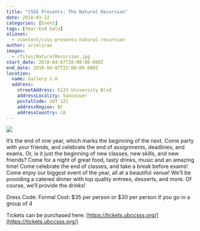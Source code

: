 ```yaml
---
title: "CSSS Presents: The Natural Recursion"
date: 2018-03-22
categories: [Event]
tags: [Year-End Gala]
aliases:
  - /content/csss-presents-natural-recursion
author: arieljcao
images:
  - /files/NaturalRecursion.jpg
start_date: 2018-04-07T18:00:00.000Z
end_date: 2018-04-07T22:00:00.000Z
location:
  name: Gallery 2.0
  address:
    streetAddress: 6133 University Blvd
    addressLocality: Vancouver
    postalCode: V6T 1Z1
    addressRegion: BC
    addressCountry: CA
---
```


![](/files/NaturalRecursion.jpg)

It’s the end of one year, which marks the beginning of the next. Come party with your friends, and celebrate the end of assignments, deadlines, and exams. Or, is it just the beginning of new classes, new skills, and new friends? Come for a night of great food, tasty drinks, music and an amazing time! Come celebrate the end of classes, and take a break before exams! Come enjoy our biggest event of the year, all at a beautiful venue! We’ll be providing a catered dinner with top quality entrees, desserts, and more. Of course, we’ll provide the drinks!

Dress Code: Formal Cost: $35 per person or $30 per person if you go in a group of 4

Tickets can be purchased here: [https://tickets.ubccsss.org/](https://tickets.ubccsss.org/)
